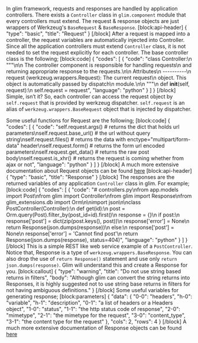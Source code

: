 In glim framework, requests and responses are handled by application controllers. There exists a `Controller` class in `glim.component` module that every controllers must extend. The request & response objects are just wrappers of Werkzeug's `BaseRequest` & `BaseResponse`.
[block:api-header]
{
  "type": "basic",
  "title": "Request"
}
[/block]
After a request is mapped into a controller, the request variables are automatically injected into Controller. Since all the application controllers must extend `Controller` class, it is not needed to set the request explicitly for each controller. The base controller class is the following;
[block:code]
{
  "codes": [
    {
      "code": "class Controller:\n    \"\"\"\n\n    The controller component is responsible for handling requests\n    and returning appropriate response to the requests.\n\n    Attributes\n    ----------\n      request (werkzeug.wrappers.Request): The current request\n        object. This object is automatically passed by dispatch\n        module.\n\n    \"\"\"\n    def __init__(self, request):\n        self.request = request",
      "language": "python"
    }
  ]
}
[/block]
Simple, isn’t it? So, each controller can access the request object by `self.request` that is provided by werkzeug dispatcher. `self.request` is an alias of `werkzeug.wrappers.BaseRequest` object that is injected by dispatcher.

Some useful functions for Request are the following;
[block:code]
{
  "codes": [
    {
      "code": "self.request.args()     # returns the dict that holds url parameters\nself.request.base_url() # the url without query string\nself.request.files()    # returns the data with enctype=\"multipart/form-data\" header\nself.request.form()     # returns the form url encoded parameters\nself.request.get_data() # returns the raw post body\nself.request.is_xhr()   # returns the request is coming whether from ajax or not",
      "language": "python"
    }
  ]
}
[/block]
A much more extensive documentation about Request objects can be found [here](http://werkzeug.pocoo.org/docs/0.9/wrappers/#werkzeug.wrappers.BaseRequest) 
[block:api-header]
{
  "type": "basic",
  "title": "Response"
}
[/block]
The responses are the returned variables of any application `Controller` class in glim. For example;
[block:code]
{
  "codes": [
    {
      "code": "# controllers.py\nfrom app.models import Post\nfrom glim import Controller\nfrom glim import Response\nfrom glim_extensions.db import Orm\n\nimport json\n\nclass PostController(Controller):\n    def get(id):\n        post = Orm.query(Post).filter_by(post_id=id).first()\n        response = {}\n        if post:\n            response['post'] = dict(zip(post.keys(), post))\n            response['error'] = None\n            return Response(json.dumps(response))\n        else:\n            response['post'] = None\n            response['error'] = 'Cannot find post'\n            return Response(json.dumps(response), status=404)",
      "language": "python"
    }
  ]
}
[/block]
This is a simple REST like web service example of a `PostController`. Notice that, Response is a type of `werkzeug.wrappers.BaseResponse`. You can also drop the use of `return Response()` statement and use only `return json.dumps(response)`. Glim will understand this and create a Response for you.
[block:callout]
{
  "type": "warning",
  "title": "Do not use string based returns in filters",
  "body": "Although glim can convert the string returns into Responses, it is highly suggested not to use string base returns in filters for not having ambiguous definitions."
}
[/block]
Some useful variables for generating response;
[block:parameters]
{
  "data": {
    "0-0": "headers",
    "h-0": "variable",
    "h-1": "description",
    "0-1": "a list of headers or a Headers object",
    "1-0": "status",
    "1-1": "the http status code of response",
    "2-0": "mimetype",
    "2-1": "the mimetype for the request",
    "3-0": "content_type",
    "3-1": "the content type for the request"
  },
  "cols": 2,
  "rows": 4
}
[/block]
A much more extensive documentation of Response objects can be found [here](http://werkzeug.pocoo.org/docs/0.9/wrappers/#werkzeug.wrappers.BaseResponse)